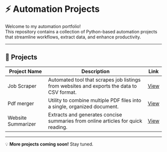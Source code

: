 # ⚡ Automation Projects

Welcome to my automation portfolio!  
This repository contains a collection of Python-based automation projects that streamline workflows, extract data, and enhance productivity.

---

## 📂 Projects

| Project Name | Description | Link |
|--------------|-------------|------|
| Job Scraper  | Automated tool that scrapes job listings from websites and exports the data to CSV format. | [View](./job_scraper) |
| Pdf merger | Utility to combine multiple PDF files into a single, organized document.| [View](./pdf_merger) |
| Website Summarizer | 	Extracts and generates concise summaries from online articles for quick reading.| [View](./website_summarizer) |

---

💡 **More projects coming soon!** Stay tuned.
